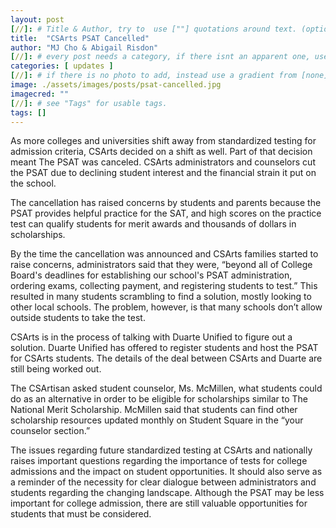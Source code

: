 ```yaml
---
layout: post
[//]: # Title & Author, try to  use [""] quotations around text. (optional, just formality).
title:  "CSArts PSAT Cancelled"
author: "MJ Cho & Abigail Risdon"
[//]: # every post needs a category, if there isnt an apparent one, use [misc].
categories: [ updates ]
[//]: # if there is no photo to add, instead use a gradient from [none] folder by picking a number from 1-10. (all gradients are .jpg)
image: ./assets/images/posts/psat-cancelled.jpg
imagecred: ""
[//]: # see "Tags" for usable tags.
tags: []
---
```

As more colleges and universities shift away from standardized testing for admission criteria, CSArts decided on a shift as well. Part of that decision meant The PSAT was canceled. CSArts administrators and counselors cut the PSAT due to declining student interest and the financial strain it put on the school.

The cancellation has raised concerns by students and parents because the PSAT provides helpful practice for the SAT, and high scores on the practice test can qualify students for merit awards and thousands of dollars in scholarships. 

By the time the cancellation was announced and CSArts families started to raise concerns, administrators said that they were, “beyond all of College Board's deadlines for establishing our school's PSAT administration, ordering exams, collecting payment, and registering students to test.” This resulted in many students scrambling to find a solution, mostly looking to other local schools. The problem, however, is that many schools don’t allow outside students to take the test.

CSArts is in the process of talking with Duarte Unified to figure out a solution. Duarte Unified has offered to register students and host the PSAT for CSArts students. The details of the deal between CSArts and Duarte are still being worked out.

The CSArtisan asked student counselor, Ms. McMillen, what students could do as an alternative in order to be eligible for scholarships similar to The National Merit Scholarship. McMillen said that students can find other scholarship resources updated monthly on Student Square in the “your counselor section.”

The issues regarding future standardized testing at CSArts and nationally raises important questions regarding the importance of tests for college admissions and the impact on student opportunities. It should also serve as a reminder of the necessity for clear dialogue between administrators and students regarding the changing landscape. Although the PSAT may be less important for college admission, there are still valuable opportunities for students that must be considered.